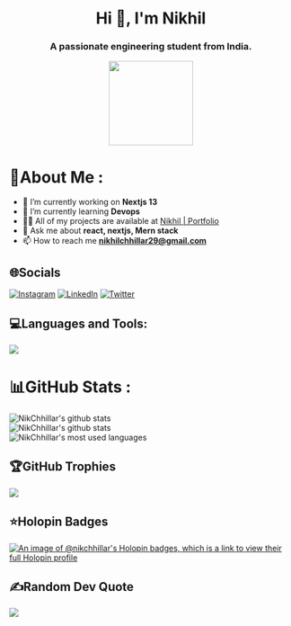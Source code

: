 
<h1 align="center">Hi 👋, I'm Nikhil</h1>
<h3 align="center">A passionate engineering student from India.</h3>


<div align="center"> 
<img height="150" src="https://camo.githubusercontent.com/fa73289736064aba480d0708da37d7aa183a8c3e2bcc2f58c54285a3bbbeecc1/68747470733a2f2f7777772e61616c7068612e6e65742f77702d636f6e74656e742f75706c6f6164732f323032302f31322f66756c6c2d737461636b2d646576656c6f706d656e742e676966" />
</div>


# 💫About Me :
- 🔭 I’m currently working on **Nextjs 13**
- 🌱 I’m currently learning **Devops**
- 👨‍💻 All of my projects are available at [Nikhil | Portfolio](https://portfolio-nextjs-latest-indol.vercel.app/)
- 💬 Ask me about **react, nextjs, Mern stack**
- 📫 How to reach me **nikhilchhillar29@gmail.com**


## 🌐Socials

[![Instagram](https://img.shields.io/badge/Instagram-%23E4405F.svg?logo=Instagram&logoColor=white)](https://instagram.com/its.nikhil__007) [![LinkedIn](https://img.shields.io/badge/LinkedIn-%230077B5.svg?logo=linkedin&logoColor=white)](https://linkedin.com/in/nikhil-chhillar2907) [![Twitter](https://img.shields.io/badge/Twitter-%231DA1F2.svg?logo=Twitter&logoColor=white)](https://twitter.com/nikhilchhillar8) 


## 💻Languages and Tools:

<img src="https://skillicons.dev/icons?i=html,css,tailwind,js,ts,react,next,docker,git,github,vercel,netlify,aws,c,cpp,java,dart,flutter,prisma,nodejs,express,py,django,mysql,sqlite,mongodb,postgresql,postman,sass,bootstrap,materialui,jquery,redux,threejs,vite,appwrite,bash,codepen">


# 📊GitHub Stats :
![NikChhillar's github stats](https://github-readme-stats-ten-gilt.vercel.app/api?username=NikChhillar&theme=calm&hide_border=false&include_all_commits=true&count_private=true)<br/>
![NikChhillar's github stats](https://github-readme-streak-stats.herokuapp.com/?user=NikChhillar&theme=calm&hide_border=false)<br/>
![NikChhillar's most used languages](https://github-readme-stats-ten-gilt.vercel.app/api/top-langs/?username=NikChhillar&theme=calm&hide_border=false&include_all_commits=true&count_private=true&layout=compact)

## 🏆GitHub Trophies
![](https://github-profile-trophy.vercel.app/?username=NikChhillar&theme=nord&no-frame=true&no-bg=false&margin-w=4)

## ⭐Holopin Badges
[![An image of @nikchhillar's Holopin badges, which is a link to view their full Holopin profile](https://holopin.me/nikchhillar)](https://holopin.io/@nikchhillar)

## ✍️Random Dev Quote
![](https://quotes-github-readme.vercel.app/api?type=horizontal&theme=dark)













<!-- 
<h1 align="center">Hi 👋, I'm Nikhil</h1>
<h3 align="center">A passionate engineering student from India.</h3>

<p align="left"> <a href="https://github.com/ryo-ma/github-profile-trophy"><img src="https://github-profile-trophy.vercel.app/?username=nikchhillar" alt="nikchhillar" /></a> </p> 

- 🔭 I’m currently working on **Nextjs 13**

- 🌱 I’m currently learning **Devops**

- 👨‍💻 All of my projects are available at [Nikhil | Portfolio](https://portfolio-nextjs-latest-indol.vercel.app/)

- 💬 Ask me about **react, nextjs, Mern stack**

- 📫 How to reach me **nikhilchhillar29@gmail.com**

<h3 align="left">Connect with me:</h3>
<p align="left">
<a href="https://twitter.com/nikhilchhillar8" target="blank"><img align="center" src="https://raw.githubusercontent.com/rahuldkjain/github-profile-readme-generator/master/src/images/icons/Social/twitter.svg" alt="nikhilchhillar8" height="30" width="40" /></a>
<a href="https://linkedin.com/in/nikhil-chhillar2907" target="blank"><img align="center" src="https://raw.githubusercontent.com/rahuldkjain/github-profile-readme-generator/master/src/images/icons/Social/linked-in-alt.svg" alt="nikhil-chhillar2907" height="30" width="40" /></a>
<a href="https://instagram.com/its.nikhil__007" target="blank"><img align="center" src="https://raw.githubusercontent.com/rahuldkjain/github-profile-readme-generator/master/src/images/icons/Social/instagram.svg" alt="its.nikhil__007" height="30" width="40" /></a>
</p>

# 💻Tech Stack
![Next JS](https://img.shields.io/badge/Next-black?style=for-the-badge&logo=next.js&logoColor=white) ![NodeJS](https://img.shields.io/badge/node.js-6DA55F?style=for-the-badge&logo=node.js&logoColor=white) ![React](https://img.shields.io/badge/react-%2320232a.svg?style=for-the-badge&logo=react&logoColor=%2361DAFB) ![NPM](https://img.shields.io/badge/NPM-%23000000.svg?style=for-the-badge&logo=npm&logoColor=white) ![Flutter](https://img.shields.io/badge/Flutter-%2302569B.svg?style=for-the-badge&logo=Flutter&logoColor=white) ![CSS3](https://img.shields.io/badge/css3-%231572B6.svg?style=for-the-badge&logo=css3&logoColor=white) ![Dart](https://img.shields.io/badge/dart-%230175C2.svg?style=for-the-badge&logo=dart&logoColor=white) ![HTML5](https://img.shields.io/badge/html5-%23E34F26.svg?style=for-the-badge&logo=html5&logoColor=white) ![Python](https://img.shields.io/badge/python-3670A0?style=for-the-badge&logo=python&logoColor=ffdd54) ![Markdown](https://img.shields.io/badge/markdown-%23000000.svg?style=for-the-badge&logo=markdown&logoColor=white) ![Netlify](https://img.shields.io/badge/netlify-%23000000.svg?style=for-the-badge&logo=netlify&logoColor=#00C7B7) ![Firebase](https://img.shields.io/badge/firebase-%23039BE5.svg?style=for-the-badge&logo=firebase)  ![Bootstrap](https://img.shields.io/badge/bootstrap-%23563D7C.svg?style=for-the-badge&logo=bootstrap&logoColor=white) ![Express.js](https://img.shields.io/badge/express.js-%23404d59.svg?style=for-the-badge&logo=express&logoColor=%2361DAFB) ![Socket.io](https://img.shields.io/badge/Socket.io-black?style=for-the-badge&logo=socket.io&badgeColor=010101) ![TailwindCSS](https://img.shields.io/badge/tailwindcss-%2338B2AC.svg?style=for-the-badge&logo=tailwind-css&logoColor=white) ![Supabase](https://img.shields.io/badge/Supabase-3ECF8E?style=for-the-badge&logo=supabase&logoColor=white) ![SQLite](https://img.shields.io/badge/sqlite-%2307405e.svg?style=for-the-badge&logo=sqlite&logoColor=white) ![MongoDB](https://img.shields.io/badge/MongoDB-%234ea94b.svg?style=for-the-badge&logo=mongodb&logoColor=white) ![MySQL](https://img.shields.io/badge/mysql-%2300f.svg?style=for-the-badge&logo=mysql&logoColor=white) ![Postgres](https://img.shields.io/badge/postgres-%23316192.svg?style=for-the-badge&logo=postgresql&logoColor=white)

<p><img align="left" src="https://github-readme-stats.vercel.app/api/top-langs?username=nikchhillar&show_icons=true&locale=en&layout=compact" alt="nikchhillar" /></p>

<p>&nbsp;<img align="center" src="https://github-readme-stats.vercel.app/api?username=nikchhillar&show_icons=true&locale=en" alt="nikchhillar" /></p>

<p><img align="center" src="https://github-readme-streak-stats.herokuapp.com/?user=nikchhillar&" alt="nikchhillar" /></p>

---
[![](https://visitcount.itsvg.in/api?id=NikChhillar&icon=2&color=1)](https://visitcount.itsvg.in)
-->
